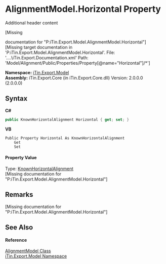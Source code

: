 # AlignmentModel.Horizontal Property 
Additional header content 

\[Missing <summary> documentation for "P:iTin.Export.Model.AlignmentModel.Horizontal"\]\[Missing <include> target documentation in 'P:iTin.Export.Model.AlignmentModel.Horizontal'.  File: '..\..\iTin.Export.Documentation.xml' Path: 'Model/Alignment/Public/Properties/Property[@name="Horizontal"]/*'\]

**Namespace:**&nbsp;<a href="N_iTin_Export_Model">iTin.Export.Model</a><br />**Assembly:**&nbsp;iTin.Export.Core (in iTin.Export.Core.dll) Version: 2.0.0.0 (2.0.0.0)

## Syntax

**C#**<br />
``` C#
public KnownHorizontalAlignment Horizontal { get; set; }
```

**VB**<br />
``` VB
Public Property Horizontal As KnownHorizontalAlignment
	Get
	Set
```


#### Property Value
Type: <a href="T_iTin_Export_Model_KnownHorizontalAlignment">KnownHorizontalAlignment</a><br />\[Missing <value> documentation for "P:iTin.Export.Model.AlignmentModel.Horizontal"\]

## Remarks
\[Missing <remarks> documentation for "P:iTin.Export.Model.AlignmentModel.Horizontal"\]

## See Also


#### Reference
<a href="T_iTin_Export_Model_AlignmentModel">AlignmentModel Class</a><br /><a href="N_iTin_Export_Model">iTin.Export.Model Namespace</a><br />